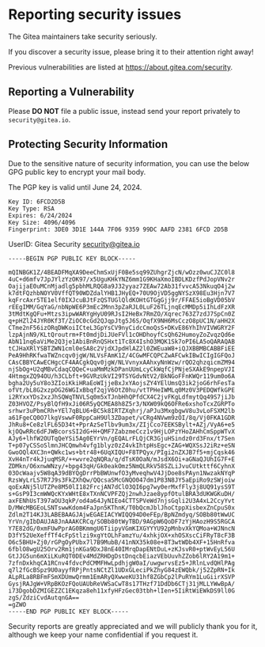 # Reporting security issues

The Gitea maintainers take security seriously.

If you discover a security issue, please bring it to their attention right away!

Previous vulnerabilities are listed at https://about.gitea.com/security.

## Reporting a Vulnerability

Please **DO NOT** file a public issue, instead send your report privately to `security@gitea.io`.

## Protecting Security Information

Due to the sensitive nature of security information, you can use the below GPG public key to encrypt your mail body.

The PGP key is valid until June 24, 2024.

```
Key ID: 6FCD2D5B
Key Type: RSA
Expires: 6/24/2024
Key Size: 4096/4096
Fingerprint: 3DE0 3D1E 144A 7F06 9359 99DC AAFD 2381 6FCD 2D5B
```

UserID: Gitea Security <security@gitea.io>

```
-----BEGIN PGP PUBLIC KEY BLOCK-----

mQINBGK1Z/4BEADFMqXA9DeeChmSxUjF0Be5sq99ZUhgrZjcN/wOzz0wuCJZC0l8
4uC+d6mfv7JpJYlzYzOK97/x5UguKHkYNZ6mm1G9KHaXmoIBDLKDzfPdJopVNv2r
OajijaE0uMCnMjadlg5pbhMLRQG8a9J32yyaz7ZEAw72Ab31fvvcA53NkuqO4j2w
k7dtFQzhbNOYV0VffQT90WDZdalYHB1JHyEQ+70U9OjVD5ggNYSzX98Eu3Hjn7V7
kqFrcAxr5TE1elf0IXJcuBJtFzQSTUGlQldKOHtGTGgGjj9r/FFAE5ioBgVD05bV
rEEgIMM/GqYaG/nbNpWE6P3mEc2Mnn3pZaRJL0LuF26TLjnqEcMMDp5iIhLdFzXR
3tMdtKgQFu+Mtzs3ipwWARYgHyU09RJsI2HeBx7RmZO/Xqrec763Z7zdJ7SpCn0Z
q+pHZl24JYR0Kf3T/ZiOC0cGd2QJqpJtg5J6S/OqfX9NH6MsCczO8pUC1N/aHH2X
CTme2nF56izORqDWKoiICteL3GpYsCV9nyCidcCmoQsS+DKvE86YhIhVIVWGRY2F
lzpAjnN9/KLtQroutrm+Ft0mdjDiJUeFVl1cOHDhoyfCsQh62HumoyZoZvqzQd6e
AbN11nq6aViMe2Q3je1AbiBnRnQSHxt1Tc8X4IshO3MQK1Sk7oPI6LA5oQARAQAB
tCJHaXRlYSBTZWN1cml0eSA8c2VjdXJpdHlAZ2l0ZWEuaW8+iQJXBBMBCABBFiEE
PeA9HhRKfwaTWZncqv0jgW/NLVsFAmK1Z/4CGwMFCQPCZwAFCwkIBwICIgIGFQoJ
CAsCBBYCAwECHgcCF4AACgkQqv0jgW/NLVvnyxAAhxyNnWzw/rQO2qhzqicmZM94
njSbOg+U2qMBvCdaqCQQeC+uaMmMzkDPanUUmLcyCkWqfCjPNjeSXAkE9npepVJI
4HtmgxZQ94OU/h3CLbft+9GVRzUkVI29TSYGdvNtV2/BkNGoFFnKWQr119um0o6A
bgha2Uy5uY8o3ZIoiKkiHRaEoWIjjeBxJxYAojsZY4YElUmsQ3ik2joG6rhFesTa
ofVt/bL8G2xzpOG26WGIxBbqf2qjV6OtZ0hu/vtTPHeIWMLq0Mz0V3PEDQWfkGPE
i2RYxxYDs2xzJhSQWqTNVLSq0m5xTJnbHhQPfdCX4C2jvFKgLdfmytQq49S7jiJb
Z03HVOZ/PsyBlQfH9xJi06R5yQCMEA8h8Z5r3/NXW09kQ6OFRe6xshoTcxZGRPTo
srhwr3uPbmCRh+YEl7qBLU6+BC5k8IRTZXqhrj/aPJu3MxgbgwV8u3vLoFSXM2lb
a61FgeCQ0O7lkgVswwF0RppCaH9Ul3ZDapet/vCRg4NVwm9zOI/8q/Vj0FKA1GDR
JhRu8+Ce8zlFL65D34t+PprAzSeTlbv9um3x/ZIjCco7EEKSBylt+AZj/VyA6+e5
kjOQwRRc6dFJWBcorsSI2dG+H+QMF7ZabzmeCcz1v9HjLOPzYHoZAHhCmSppWTvX
AJy6+lhfW2OUTqQeYSi5Ag0EYrVn/gEQALrFLQjCR3GjuHSindz0rd3Fnx/t7Sen
T+p07yCSSoSlmnJHCQmwh4vfg1blyz0zZ4vkIhtpHsEgc+ZAG+WQXSsJ2iRz+eSN
GwoOQl4XC3n+QWkc1ws+btr48+6UqXIQU+F8TPQyx/PIgi2nZXJB7f5+mjCqsk46
XvH4nTr4kJjuqMSR/++wvre2qNQRa/q/dTsK0OaN/mJsdX6Oi+aGNaQJUhIG7F+E
ZDMkn/O6xnwWNzy/+bpg43qH/Gk0eakOmz5NmQLRkV58SZLiJvuCUtkttf6CyhnX
03OcWaajv5W8qA39dBYQgDrrPbBWUnwfO3yMveqhwV4JjDoe8sPAyn1NwzakNYqP
RzsWyLrLS7R7J9s3FkZXhQw/QQcsaSMcGNQO047dm1P83N8JY5aEpiRo9zSWjoiw
qoExANj5lUTZPe8M50lI182FrcjAN7dClO3QI6pg7wy0erMxfFly3j8UQ91ysS9T
s+GsP9I3cmWWQcKYxWHtE8xTXnNCVPFZQj2nwhJzae8ypfOtulBRA3dUKWGKuDH/
axFENhUsT397aOU3qkP/od4a64JyNIEo4CTTSPVeWd7njsGqli2U3A4xL2CcyYvt
D/MWcMBGEoLSNTswwKdom4FaJpn5KThnK/T0bQcmJblJhoCtppXisbexZnCpuS0x
Zdlm2T14KJ3LABEBAAGJAjwEGAEIACYWIQQ94D0eFEp/BpNZmdyq/SOBb80tWwUC
YrVn/gIbDAUJA8JnAAAKCRCq/SOBb80tWyTBD/9AGpW6QoDF7zYjHAozH9S5RGCA
Y7E82dG/0xmFUwPprAG0BKmmgU6TiipyVGmKIXGYYYU92pMnbvXkYQMoa+WJNncN
D3fY52UeXeffTf4cFpStlzi9xgYtOLhFamzYu/4xhkjOX+xhOSXscCiFRyT8cF3B
O6c5BHU+Zj0/rGPgOyPUbx7l7B9MubB/41nNX35k08e+8T3wtWDb4XF+15HnRfva
6fblO8wgU25Orv2Rm1jnKGa9DxJ8nE40IMrqDapENtDuL+zKJsvR0+ptWvEyL56U
GtJJG5un6mXiLKuRQT0DEv4MdZRHDgDstDnqcbEiazVEbUuvhZZob6lRY2A19m1+
7zfnDxkhqCA1RCnv4fdvcPdCMMFHwLpdhjgW0aI/uwgwrvsEz5+JRlnLvdQHlPAg
q7l2fGcBSpz9U0ayyfRPjPntsNCtZl1UDxGLeciPkZhyG84zEWQbk/j52ZpRN+Ik
ALpRLa8RBFmFSmXDUmwQrmm1EmARyQXwweKU31hf8ZGbCp2lPuRYm1LuGiirXSVP
GysjRAJgW+VRpBKOzFQoUAUbReVWSaCwT8s17THzf71DdDb6CTj31jMLLYWwBpA/
i73DgobDZMIGEZZC1EKqza8eh11xfyHFzGec03tbh+lIen+5IiRtWiEWkDS9ll0G
zgS/ZdziCvdAutqnGA==
=gZWO
-----END PGP PUBLIC KEY BLOCK-----

```

Security reports are greatly appreciated and we will publicly thank you for it, although we keep your name confidential if you request it.
